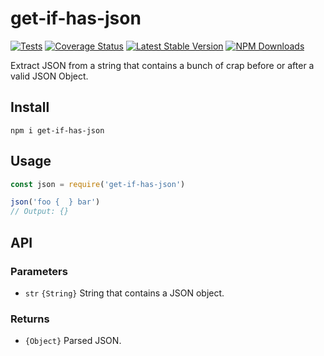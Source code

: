 # get-if-has-json

[![Tests](https://github.com/de-ar/get-if-has-json/actions/workflows/test.yml/badge.svg)](https://github.com/de-ar/get-if-has-json/actions/workflows/test.yml)
[![Coverage Status](https://coveralls.io/repos/github/de-ar/get-if-has-json/badge.svg?branch=main)](https://coveralls.io/github/de-ar/get-if-has-json?branch=main)
[![Latest Stable Version](https://img.shields.io/npm/v/get-if-has-json.svg)](https://www.npmjs.com/package/get-if-has-json)
[![NPM Downloads](https://img.shields.io/npm/dt/get-if-has-json.svg)](https://www.npmjs.com/package/get-if-has-json)

Extract JSON from a string that contains a bunch of crap before or after a valid JSON Object.

## Install

```
npm i get-if-has-json
```

## Usage

```js
const json = require('get-if-has-json')

json('foo {  } bar')
// Output: {}
```

## API

### Parameters

- `str` `{String}` String that contains a JSON object.

### Returns

- `{Object}` Parsed JSON.
